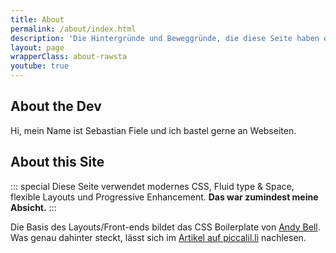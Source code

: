 ```yaml
---
title: About
permalink: /about/index.html
description: 'Die Hintergründe und Beweggründe, die diese Seite haben entstehen lassen.'
layout: page
wrapperClass: about-rawsta
youtube: true
---
```


## About the Dev
Hi, mein Name ist Sebastian Fiele und ich bastel gerne an Webseiten.

## About this Site

::: special
Diese Seite verwendet modernes CSS, Fluid type & Space, flexible Layouts und Progressive Enhancement. __Das war zumindest meine Absicht.__
:::

Die Basis des Layouts/Front-ends bildet das CSS Boilerplate von [Andy Bell](https://piccalil.li/author/andy-bell). Was genau dahinter steckt, lässt sich im [Artikel auf piccalil.li](https://piccalil.li/blog/a-css-project-boilerplate/) nachlesen.

<!-- Seinen sehr aufschlussreichen Talk...
{ % youtube 'JqnMI1AXl6w', 'Andy Bell - Be the browsers mentor, not its micromanager' % }

... und die [begleitende Webseite](https://buildexcellentwebsit.es) haben dabei nicht nur mich angesprochen.

[Lene Saile](https://www.lenesaile.com/) war so begeistert, das Sie das [Eleventy Excellent starter](https://github.com/madrilene/eleventy-excellent) für [11ty](https://www.11ty.dev) erstellt hat.

Da mir die Basis gefiel und ich eh gerade Urlaub hatte, habe ich mich entschlossen, mir mal wieder eine neue Seite zu machen.

Zum Glück habe ich frühzeitig angefangen, meine _"Artikel"_ in Markdown zu verfassen. Dadurch konnte ich die meisten Inhalte leicht durch meine ganzen Experimente ziehen. -->
